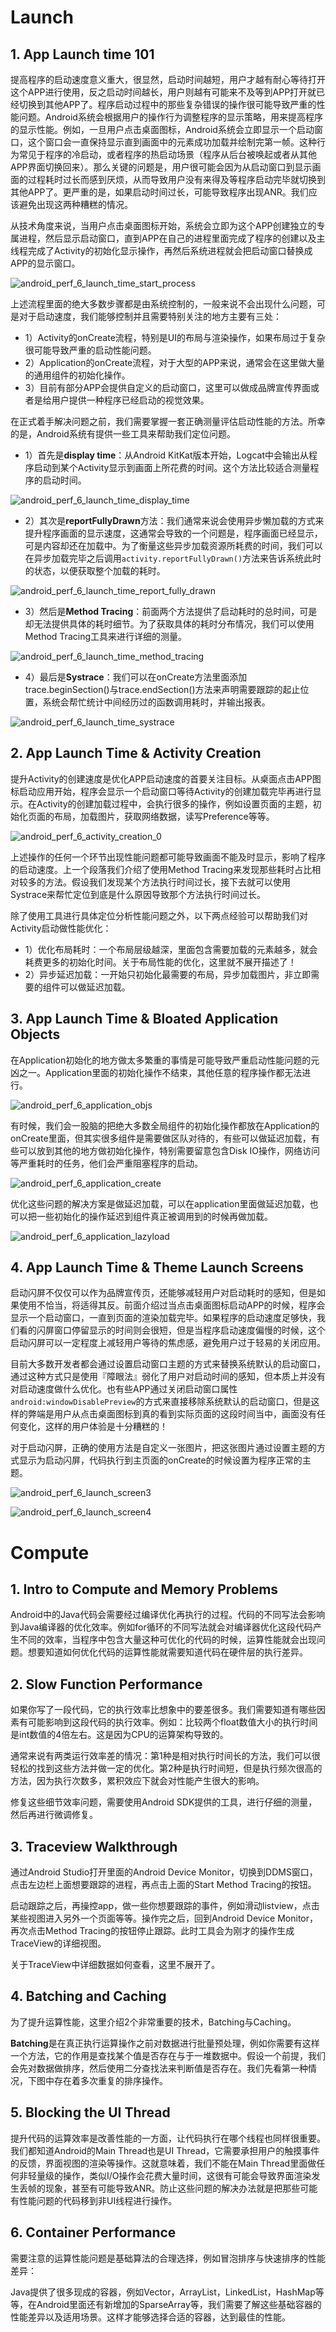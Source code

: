 



# Launch

## 1. App Launch time 101

提高程序的启动速度意义重大，很显然，启动时间越短，用户才越有耐心等待打开这个APP进行使用，反之启动时间越长，用户则越有可能来不及等到APP打开就已经切换到其他APP了。程序启动过程中的那些复杂错误的操作很可能导致严重的性能问题。Android系统会根据用户的操作行为调整程序的显示策略，用来提高程序的显示性能。例如，一旦用户点击桌面图标，Android系统会立即显示一个启动窗口，这个窗口会一直保持显示直到画面中的元素成功加载并绘制完第一帧。这种行为常见于程序的冷启动，或者程序的热启动场景（程序从后台被唤起或者从其他APP界面切换回来）。那么关键的问题是，用户很可能会因为从启动窗口到显示画面的过程耗时过长而感到厌烦，从而导致用户没有来得及等程序启动完毕就切换到其他APP了。更严重的是，如果启动时间过长，可能导致程序出现ANR。我们应该避免出现这两种糟糕的情况。

从技术角度来说，当用户点击桌面图标开始，系统会立即为这个APP创建独立的专属进程，然后显示启动窗口，直到APP在自己的进程里面完成了程序的创建以及主线程完成了Activity的初始化显示操作，再然后系统进程就会把启动窗口替换成APP的显示窗口。

![android_perf_6_launch_time_start_process](assets/android_perf_6_launch_time_start_process.png)

上述流程里面的绝大多数步骤都是由系统控制的，一般来说不会出现什么问题，可是对于启动速度，我们能够控制并且需要特别关注的地方主要有三处：

- 1）Activity的onCreate流程，特别是UI的布局与渲染操作，如果布局过于复杂很可能导致严重的启动性能问题。
- 2）Application的onCreate流程，对于大型的APP来说，通常会在这里做大量的通用组件的初始化操作。
- 3）目前有部分APP会提供自定义的启动窗口，这里可以做成品牌宣传界面或者是给用户提供一种程序已经启动的视觉效果。

在正式着手解决问题之前，我们需要掌握一套正确测量评估启动性能的方法。所幸的是，Android系统有提供一些工具来帮助我们定位问题。

- 1）首先是**display time**：从Android KitKat版本开始，Logcat中会输出从程序启动到某个Activity显示到画面上所花费的时间。这个方法比较适合测量程序的启动时间。

![android_perf_6_launch_time_display_time](assets/android_perf_6_launch_time_display_time.png)

- 2）其次是**reportFullyDrawn**方法：我们通常来说会使用异步懒加载的方式来提升程序画面的显示速度，这通常会导致的一个问题是，程序画面已经显示，可是内容却还在加载中。为了衡量这些异步加载资源所耗费的时间，我们可以在异步加载完毕之后调用`activity.reportFullyDrawn()`方法来告诉系统此时的状态，以便获取整个加载的耗时。

![android_perf_6_launch_time_report_fully_drawn](assets/android_perf_6_launch_time_report_fully_drawn.png)

- 3）然后是**Method Tracing**：前面两个方法提供了启动耗时的总时间，可是却无法提供具体的耗时细节。为了获取具体的耗时分布情况，我们可以使用Method Tracing工具来进行详细的测量。

![android_perf_6_launch_time_method_tracing](assets/android_perf_6_launch_time_method_tracing.png)

- 4）最后是**Systrace**：我们可以在onCreate方法里面添加trace.beginSection()与trace.endSection()方法来声明需要跟踪的起止位置，系统会帮忙统计中间经历过的函数调用耗时，并输出报表。

![android_perf_6_launch_time_systrace](assets/android_perf_6_launch_time_systrace.png)



## 2. App Launch Time & Activity Creation

提升Activity的创建速度是优化APP启动速度的首要关注目标。从桌面点击APP图标启动应用开始，程序会显示一个启动窗口等待Activity的创建加载完毕再进行显示。在Activity的创建加载过程中，会执行很多的操作，例如设置页面的主题，初始化页面的布局，加载图片，获取网络数据，读写Preference等等。

![android_perf_6_activity_creation_0](assets/android_perf_6_activity_creation_0.png)

上述操作的任何一个环节出现性能问题都可能导致画面不能及时显示，影响了程序的启动速度。上一个段落我们介绍了使用Method Tracing来发现那些耗时占比相对较多的方法。假设我们发现某个方法执行时间过长，接下去就可以使用Systrace来帮忙定位到底是什么原因导致那个方法执行时间过长。

除了使用工具进行具体定位分析性能问题之外，以下两点经验可以帮助我们对Activity启动做性能优化：

- 1）优化布局耗时：一个布局层级越深，里面包含需要加载的元素越多，就会耗费更多的初始化时间。关于布局性能的优化，这里就不展开描述了！
- 2）异步延迟加载：一开始只初始化最需要的布局，异步加载图片，非立即需要的组件可以做延迟加载。



## 3.  App Launch Time & Bloated Application Objects

在Application初始化的地方做太多繁重的事情是可能导致严重启动性能问题的元凶之一。Application里面的初始化操作不结束，其他任意的程序操作都无法进行。

![android_perf_6_application_objs](assets/android_perf_6_application_objs.png)

有时候，我们会一股脑的把绝大多数全局组件的初始化操作都放在Application的onCreate里面，但其实很多组件是需要做区队对待的，有些可以做延迟加载，有些可以放到其他的地方做初始化操作，特别需要留意包含Disk IO操作，网络访问等严重耗时的任务，他们会严重阻塞程序的启动。

![android_perf_6_application_create](assets/android_perf_6_application_create.png)

优化这些问题的解决方案是做延迟加载，可以在application里面做延迟加载，也可以把一些初始化的操作延迟到组件真正被调用到的时候再做加载。

![android_perf_6_application_lazyload](assets/android_perf_6_application_lazyload.png)



## 4. App Launch Time & Theme Launch Screens

启动闪屏不仅仅可以作为品牌宣传页，还能够减轻用户对启动耗时的感知，但是如果使用不恰当，将适得其反。前面介绍过当点击桌面图标启动APP的时候，程序会显示一个启动窗口，一直到页面的渲染加载完毕。如果程序的启动速度足够快，我们看的闪屏窗口停留显示的时间则会很短，但是当程序启动速度偏慢的时候，这个启动闪屏可以一定程度上减轻用户等待的焦虑感，避免用户过于轻易的关闭应用。

目前大多数开发者都会通过设置启动窗口主题的方式来替换系统默认的启动窗口，通过这种方式只是使用『障眼法』弱化了用户对启动时间的感知，但本质上并没有对启动速度做什么优化。也有些APP通过关闭启动窗口属性`android:windowDisablePreview`的方式来直接移除系统默认的启动窗口，但是这样的弊端是用户从点击桌面图标到真的看到实际页面的这段时间当中，画面没有任何变化，这样的用户体验是十分糟糕的！

对于启动闪屏，正确的使用方法是自定义一张图片，把这张图片通过设置主题的方式显示为启动闪屏，代码执行到主页面的onCreate的时候设置为程序正常的主题。

![android_perf_6_launch_screen3](assets/android_perf_6_launch_screen3.png)

![android_perf_6_launch_screen4](assets/android_perf_6_launch_screen4.png)



# Compute

## 1. Intro to Compute and Memory Problems

Android中的Java代码会需要经过编译优化再执行的过程。代码的不同写法会影响到Java编译器的优化效率。例如for循环的不同写法就会对编译器优化这段代码产生不同的效率，当程序中包含大量这种可优化的代码的时候，运算性能就会出现问题。想要知道如何优化代码的运算性能就需要知道代码在硬件层的执行差异。



## 2. Slow Function Performance

如果你写了一段代码，它的执行效率比想象中的要差很多。我们需要知道有哪些因素有可能影响到这段代码的执行效率。例如：比较两个float数值大小的执行时间是int数值的4倍左右。这是因为CPU的运算架构导致的。

通常来说有两类运行效率差的情况：第1种是相对执行时间长的方法，我们可以很轻松的找到这些方法并做一定的优化。第2种是执行时间短，但是执行频次很高的方法，因为执行次数多，累积效应下就会对性能产生很大的影响。

修复这些细节效率问题，需要使用Android SDK提供的工具，进行仔细的测量，然后再进行微调修复。



## 3. Traceview Walkthrough

通过Android Studio打开里面的Android Device Monitor，切换到DDMS窗口，点击左边栏上面想要跟踪的进程，再点击上面的Start Method Tracing的按钮。

启动跟踪之后，再操控app，做一些你想要跟踪的事件，例如滑动listview，点击某些视图进入另外一个页面等等。操作完之后，回到Android Device Monitor，再次点击Method Tracing的按钮停止跟踪。此时工具会为刚才的操作生成TraceView的详细视图。

关于TraceView中详细数据如何查看，这里不展开了。



## 4. Batching and Caching

为了提升运算性能，这里介绍2个非常重要的技术，Batching与Caching。

**Batching**是在真正执行运算操作之前对数据进行批量预处理，例如你需要有这样一个方法，它的作用是查找某个值是否存在与于一堆数据中。假设一个前提，我们会先对数据做排序，然后使用二分查找法来判断值是否存在。我们先看第一种情况，下图中存在着多次重复的排序操作。



## 5. Blocking the UI Thread

提升代码的运算效率是改善性能的一方面，让代码执行在哪个线程也同样很重要。我们都知道Android的Main Thread也是UI Thread，它需要承担用户的触摸事件的反馈，界面视图的渲染等操作。这就意味着，我们不能在Main Thread里面做任何非轻量级的操作，类似I/O操作会花费大量时间，这很有可能会导致界面渲染发生丢帧的现象，甚至有可能导致ANR。防止这些问题的解决办法就是把那些可能有性能问题的代码移到非UI线程进行操作。



## 6. Container Performance

需要注意的运算性能问题是基础算法的合理选择，例如冒泡排序与快速排序的性能差异：

Java提供了很多现成的容器，例如Vector，ArrayList，LinkedList，HashMap等等，在Android里面还有新增加的SparseArray等，我们需要了解这些基础容器的性能差异以及适用场景。这样才能够选择合适的容器，达到最佳的性能。